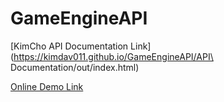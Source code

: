 # GameEngineAPI
[KimCho API Documentation Link](https://kimdav011.github.io/GameEngineAPI/API\ Documentation/out/index.html)

[Online Demo Link](http://gameengineapi-env.eba-itxjse22.us-west-1.elasticbeanstalk.com)
